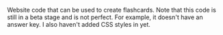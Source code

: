 Website code that can be used to create flashcards. Note that this code is still in a beta stage and is not perfect. For example, it doesn't have an answer key. I also haven't added CSS styles in yet.
